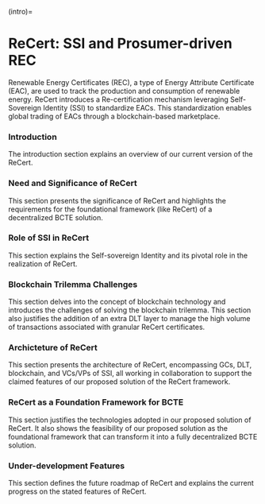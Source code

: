 (intro)=

# ReCert: SSI and Prosumer-driven REC

Renewable Energy Certificates (REC), a type of Energy Attribute Certificate (EAC), are used to track the production and consumption of renewable energy. ReCert introduces a Re-certification mechanism leveraging Self-Sovereign Identity (SSI) to standardize EACs. This standardization enables global trading of EACs through a blockchain-based marketplace. 

### Introduction

The introduction section explains an overview of our current version of the ReCert.

### Need and Significance of ReCert

This section presents the significance of ReCert and highlights the requirements for the foundational framework (like ReCert) of a decentralized BCTE solution.

### Role of SSI in ReCert

This section explains the Self-sovereign Identity and its pivotal role in the realization of ReCert.

###  Blockchain Trilemma Challenges 

This section delves into the concept of blockchain technology and introduces the challenges of solving the blockchain trilemma. This section also justifies the addition of an extra DLT layer to manage the high volume of transactions associated with granular ReCert certificates.

### Archicteture of ReCert

This section presents the architecture of ReCert, encompassing GCs, DLT, blockchain, and VCs/VPs of SSI, all working in collaboration to support the claimed features of our proposed solution of the ReCert framework.

### ReCert as a Foundation Framework for BCTE

This section justifies the technologies adopted in our proposed solution of ReCert. It also shows the feasibility of our proposed solution as the foundational framework that can transform it into a fully decentralized BCTE solution.

### Under-development Features

This section defines the future roadmap of ReCert and explains the current progress on the stated features of ReCert. 
